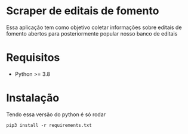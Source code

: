 
#  Scraper de editais de fomento

Essa aplicação tem como objetivo coletar informações sobre editais de fomento abertos para posteriormente popular nosso banco de editais 

#  Requisitos

*  Python >= 3.8


#  Instalação 

Tendo essa versão do python é só rodar  

`pip3 install -r requirements.txt`
